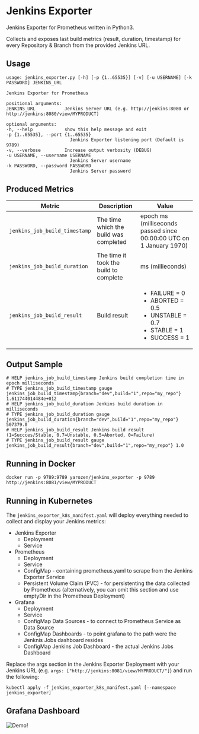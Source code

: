 # Jenkins Exporter

Jenkins Exporter for Prometheus written in Python3.

Collects and exposes last build metrics (result, duration, timestamp) for every Repository & Branch from the provided Jenkins URL.

## Usage

    usage: jenkins_exporter.py [-h] [-p {1..65535}] [-v] [-u USERNAME] [-k PASSWORD] JENKINS_URL

    Jenkins Exporter for Prometheus

    positional arguments:
    JENKINS_URL           Jenkins Server URL (e.g. http://jenkins:8080 or http://jenkins:8080/view/MYPRODUCT)

    optional arguments:
    -h, --help            show this help message and exit
    -p {1..65535}, --port {1..65535}
                            Jenkins Exporter listening port (Default is 9789)
    -v, --verbose         Increase output verbosity (DEBUG)
    -u USERNAME, --username USERNAME
                            Jenkins Server username
    -k PASSWORD, --password PASSWORD
                            Jenkins Server password

## Produced Metrics

|Metric|Description|Value|
|---|---|---|
|`jenkins_job_build_timestamp`|The time which the build was completed|epoch ms (milliseconds passed since 00:00:00 UTC on 1 January 1970)
|`jenkins_job_build_duration`|The time it took the build to complete| ms (millieconds)
|`jenkins_job_build_result`|Build result| <ul><li>FAILURE = 0</li><li>ABORTED = 0.5</li><li>UNSTABLE = 0.7</li><li>STABLE = 1</li><li>SUCCESS = 1</li></ul>

## Output Sample

    # HELP jenkins_job_build_timestamp Jenkins build completion time in epoch milliseconds 
    # TYPE jenkins_job_build_timestamp gauge
    jenkins_job_build_timestamp{branch="dev",build="1",repo="my_repo"} 1.611744014484e+012
    # HELP jenkins_job_build_duration Jenkins build duration in milliseconds 
    # TYPE jenkins_job_build_duration gauge
    jenkins_job_build_duration{branch="dev",build="1",repo="my_repo"} 507379.0
    # HELP jenkins_job_build_result Jenkins build result (1=Succces/Stable, 0.7=Unstable, 0.5=Aborted, 0=Failure)
    # TYPE jenkins_job_build_result gauge
    jenkins_job_build_result{branch="dev",build="1",repo="my_repo"} 1.0

## Running in Docker

    docker run -p 9789:9789 yarozen/jenkins_exporter -p 9789 http://jenkins:8081/view/MYPRODUCT

## Running in Kubernetes

The `jenkins_exporter_k8s_manifest.yaml` will deploy everything needed to collect and display your Jenkins metrics:

* Jenkins Exporter
  * Deployment
  * Service
* Prometheus
  * Deployment
  * Service
  * ConfigMap  - containing prometheus.yaml to scrape from the Jenkins Exporter Service
  * Persistent Volume Claim (PVC) - for persistenting the data collected by Prometheus (alternatively, you can omit this section and use emptyDir in the Prometheus Deployment)
* Grafana
  * Deployment
  * Service
  * ConfigMap Data Sources - to connect to Prometheus Service as Data Source
  * ConfigMap Dashboards - to point grafana to the path were the Jenknis Jobs dashboard resides
  * ConfigMap Jenkins Job Dashboard - the actual Jenkins Jobs Dashboard

Replace the args section in the Jenkins Exporter Deployment with your Jenkins URL (e.g. `args: ["http://jenkins:8081/view/MYPRODUCT/"]`) and run the following:

    kubectl apply -f jenkins_exporter_k8s_manifest.yaml [--namespace jenkins_exporter]

## Grafana Dashboard

![Demo!](https://i.imgur.com/ABiB53r.png)
